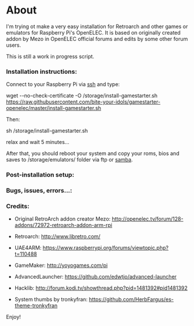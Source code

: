 # About
I'm trying ot make a very easy installation for Retroarch and other games or emulators for Raspberry Pi's OpenELEC.
It is based on originally created addon by Mezo in OpenELEC official forums and edits by some other forum users.


This is still a work in progress script.


### Installation instructions:

Connect to your Raspberry Pi via [ssh](http://wiki.openelec.tv/index.php/OpenELEC_FAQ#How_do_i_use_SSH.3F) and type:

wget --no-check-certificate -O /storage/install-gamestarter.sh https://raw.githubusercontent.com/bite-your-idols/gamestarter-openelec/master/install-gamestarter.sh

Then:

sh /storage/install-gamestarter.sh

relax and wait 5 minutes...

After that, you should reboot your system and copy your roms, bios and saves to /storage/emulators/ folder via ftp or [samba](http://wiki.openelec.tv/index.php/Accessing_Samba_Shares).



### Post-installation setup:




### Bugs, issues, errors...:




### Credits:

- Original RetroArch addon creator Mezo:
 http://openelec.tv/forum/128-addons/72972-retroarch-addon-arm-rpi

- Retroarch:
http://www.libretro.com/

- UAE4ARM:
https://www.raspberrypi.org/forums/viewtopic.php?t=110488

- GameMaker:
http://yoyogames.com/pi

- AdvancedLauncher:
https://github.com/edwtjo/advanced-launcher

- Hacklib:
http://forum.kodi.tv/showthread.php?pid=1481392#pid1481392

- System thumbs by tronkyfran:
https://github.com/HerbFargus/es-theme-tronkyfran


Enjoy!
